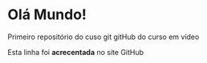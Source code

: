 # Olá Mundo!
Primeiro repositório do cuso git gitHub do curso em vídeo

Esta linha foi **acrecentada** no site GitHub
